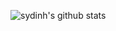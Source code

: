 ![sydinh's github stats](https://github-readme-stats.vercel.app/api?username=sydinh&show_icons=true&theme=gruvbox&count_private=true)
